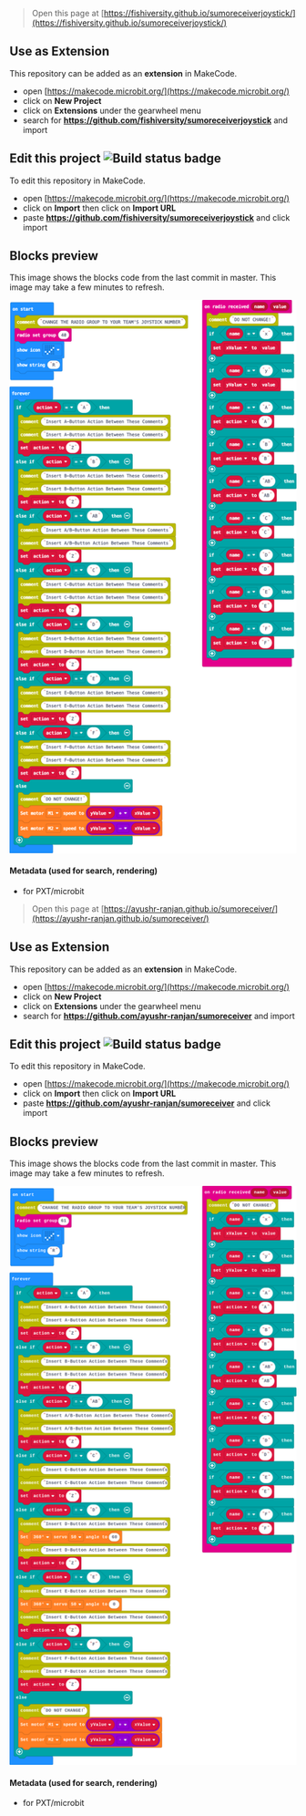 
> Open this page at [https://fishiversity.github.io/sumoreceiverjoystick/](https://fishiversity.github.io/sumoreceiverjoystick/)

## Use as Extension

This repository can be added as an **extension** in MakeCode.

* open [https://makecode.microbit.org/](https://makecode.microbit.org/)
* click on **New Project**
* click on **Extensions** under the gearwheel menu
* search for **https://github.com/fishiversity/sumoreceiverjoystick** and import

## Edit this project ![Build status badge](https://github.com/fishiversity/sumoreceiverjoystick/workflows/MakeCode/badge.svg)

To edit this repository in MakeCode.

* open [https://makecode.microbit.org/](https://makecode.microbit.org/)
* click on **Import** then click on **Import URL**
* paste **https://github.com/fishiversity/sumoreceiverjoystick** and click import

## Blocks preview

This image shows the blocks code from the last commit in master.
This image may take a few minutes to refresh.

![A rendered view of the blocks](https://github.com/fishiversity/sumoreceiverjoystick/raw/master/.github/makecode/blocks.png)

#### Metadata (used for search, rendering)

* for PXT/microbit
<script src="https://makecode.com/gh-pages-embed.js"></script><script>makeCodeRender("{{ site.makecode.home_url }}", "{{ site.github.owner_name }}/{{ site.github.repository_name }}");</script>



> Open this page at [https://ayushr-ranjan.github.io/sumoreceiver/](https://ayushr-ranjan.github.io/sumoreceiver/)

## Use as Extension

This repository can be added as an **extension** in MakeCode.

* open [https://makecode.microbit.org/](https://makecode.microbit.org/)
* click on **New Project**
* click on **Extensions** under the gearwheel menu
* search for **https://github.com/ayushr-ranjan/sumoreceiver** and import

## Edit this project ![Build status badge](https://github.com/ayushr-ranjan/sumoreceiver/workflows/MakeCode/badge.svg)

To edit this repository in MakeCode.

* open [https://makecode.microbit.org/](https://makecode.microbit.org/)
* click on **Import** then click on **Import URL**
* paste **https://github.com/ayushr-ranjan/sumoreceiver** and click import

## Blocks preview

This image shows the blocks code from the last commit in master.
This image may take a few minutes to refresh.

![A rendered view of the blocks](https://github.com/ayushr-ranjan/sumoreceiver/raw/master/.github/makecode/blocks.png)

#### Metadata (used for search, rendering)

* for PXT/microbit
<script src="https://makecode.com/gh-pages-embed.js"></script><script>makeCodeRender("{{ site.makecode.home_url }}", "{{ site.github.owner_name }}/{{ site.github.repository_name }}");</script>
